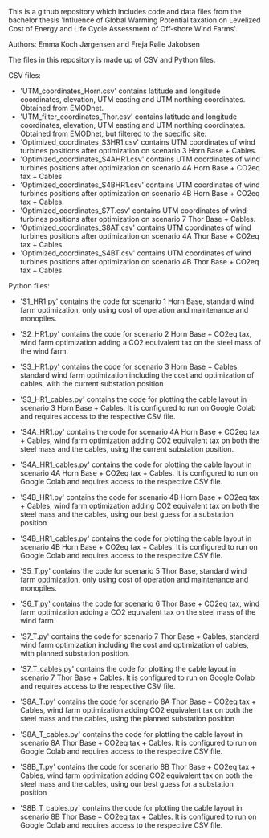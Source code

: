 This is a github repository which includes code and data files from the bachelor thesis 'Influence of Global Warming Potential taxation on Levelized Cost of Energy and Life Cycle Assessment of Off-shore Wind
Farms'. 

Authors: Emma Koch Jørgensen and Freja Rølle Jakobsen

The files in this repository is made up of CSV and Python files.

CSV files:
- 'UTM_coordinates_Horn.csv' contains latitude and longitude coordinates, elevation, UTM easting and UTM northing coordinates. Obtained from EMODnet.
- 'UTM_filter_coordinates_Thor.csv' contains latitude and longitude coordinates, elevation, UTM easting and UTM northing coordinates. Obtained from EMODnet, but filtered to the specific site.
- 'Optimized_coordinates_S3HR1.csv' contains UTM coordinates of wind turbines positions after optimization on scenario 3 Horn Base + Cables.
- 'Optimized_coordinates_S4AHR1.csv' contains UTM coordinates of wind turbines positions after optimization on scenario 4A Horn Base + CO2eq tax + Cables.
- 'Optimized_coordinates_S4BHR1.csv' contains UTM coordinates of wind turbines positions after optimization on scenario 4B Horn Base + CO2eq tax + Cables.
- 'Optimized_coordinates_S7T.csv' contains UTM coordinates of wind turbines positions after optimization on scenario 7 Thor Base + Cables.
- 'Optimized_coordinates_S8AT.csv' contains UTM coordinates of wind turbines positions after optimization on scenario 4A Thor Base + CO2eq tax + Cables.
- 'Optimized_coordinates_S4BT.csv' contains UTM coordinates of wind turbines positions after optimization on scenario 4B Thor Base + CO2eq tax + Cables.


Python files:
- 'S1_HR1.py' contains the code for scenario 1 Horn Base, standard wind farm optimization, only using cost of operation and maintenance and monopiles.
- 'S2_HR1.py' contains the code for scenario 2 Horn Base + CO2eq tax, wind farm optimization adding a CO2 equivalent tax on the steel mass of the wind farm.
- 'S3_HR1.py' contains the code for scenario 3 Horn Base + Cables, standard wind farm optimization including the cost and optimization of cables, with the current substation position
- 'S3_HR1_cables.py' contains the code for plotting the cable layout in scenario 3 Horn Base + Cables. It is configured to run on Google Colab and requires access to the respective CSV file.
- 'S4A_HR1.py' contains the code for scenario 4A Horn Base + CO2eq tax + Cables, wind farm optimization adding CO2 equivalent tax on both the steel mass and the cables, using the current substation position. 
- 'S4A_HR1_cables.py' contains the code for plotting the cable layout in scenario 4A Horn Base + CO2eq tax + Cables. It is configured to run on Google Colab and requires access to the respective CSV file.
- 'S4B_HR1.py' contains the code for scenario 4B Horn Base + CO2eq tax + Cables, wind farm optimization adding CO2 equivalent tax on both the steel mass and the cables, using our best guess for a substation position
- 'S4B_HR1_cables.py' contains the code for plotting the cable layout in scenario 4B Horn Base + CO2eq tax + Cables. It is configured to run on Google Colab and requires access to the respective CSV file.
  
- 'S5_T.py' contains the code for scenario 5 Thor Base, standard wind farm optimization, only using cost of operation and maintenance and monopiles.
- 'S6_T.py' contains the code for scenario 6 Thor Base + CO2eq tax, wind farm optimization adding a CO2 equivalent tax on the steel mass of the wind farm
- 'S7_T.py' contains the code for scenario 7 Thor Base + Cables, standard wind farm optimization including the cost and optimization of cables, with planned substation position.
- 'S7_T_cables.py' contains the code for plotting the cable layout in scenario 7 Thor Base + Cables. It is configured to run on Google Colab and requires access to the respective CSV file.
- 'S8A_T.py' contains the code for scenario 8A Thor Base + CO2eq tax + Cables, wind farm optimization adding CO2 equivalent tax on both the steel mass and the cables, using the planned substation position
- 'S8A_T_cables.py' contains the code for plotting the cable layout in scenario 8A Thor Base + CO2eq tax + Cables. It is configured to run on Google Colab and requires access to the respective CSV file.
- 'S8B_T.py' contains the code for scenario 8B Thor Base + CO2eq tax + Cables, wind farm optimization adding CO2 equivalent tax on both the steel mass and the cables, using our best guess for a substation position
- 'S8B_T_cables.py' contains the code for plotting the cable layout in scenario 8B Thor Base + CO2eq tax + Cables. It is configured to run on Google Colab and requires access to the respective CSV file.
